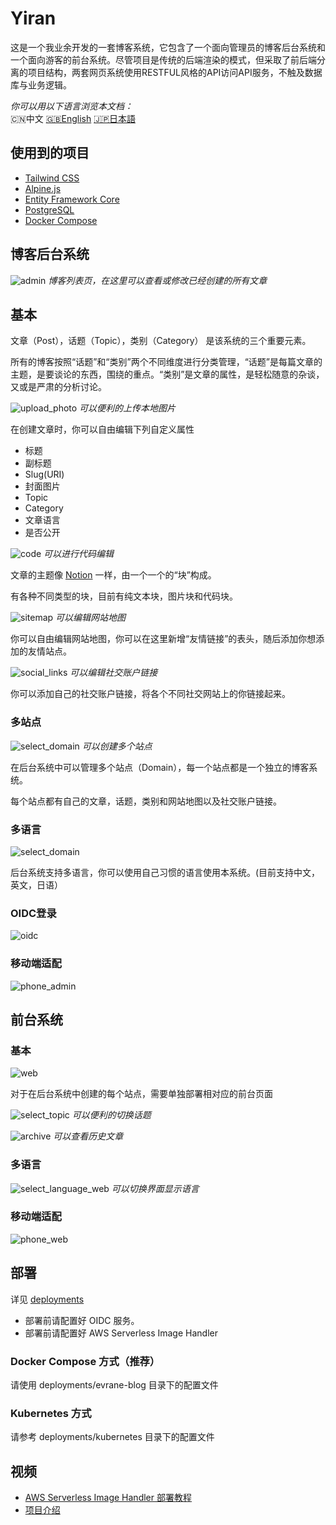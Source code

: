 # Yiran

这是一个我业余开发的一套博客系统，它包含了一个面向管理员的博客后台系统和一个面向游客的前台系统。尽管项目是传统的后端渲染的模式，但采取了前后端分离的项目结构，两套网页系统使用RESTFUL风格的API访问API服务，不触及数据库与业务逻辑。

*你可以用以下语言浏览本文档：*  
🇨🇳中文 [🇬🇧English](./README/README.En.md) [🇯🇵日本語](./README/README.Jp.md)

## 使用到的项目

- [Tailwind CSS](https://tailwindcss.com)
- [Alpine.js](https://alpinejs.dev)
- [Entity Framework Core](https://learn.microsoft.com/en-us/ef/core/)
- [PostgreSQL](https://www.postgresql.org)
- [Docker Compose](https://docs.docker.com/compose/)

## 博客后台系统

![admin](./README/img/admin.webp)
*博客列表页，在这里可以查看或修改已经创建的所有文章*

## 基本

文章（Post），话题（Topic），类别（Category） 是该系统的三个重要元素。

所有的博客按照“话题”和“类别”两个不同维度进行分类管理，“话题”是每篇文章的主题，是要谈论的东西，围绕的重点。“类别”是文章的属性，是轻松随意的杂谈，又或是严肃的分析讨论。

![upload_photo](./README/img/upload_photo.webp)
*可以便利的上传本地图片*

在创建文章时，你可以自由编辑下列自定义属性

- 标题
- 副标题
- Slug(URI)
- 封面图片
- Topic
- Category
- 文章语言
- 是否公开

![code](./README/img/code.webp)
*可以进行代码编辑*

文章的主题像 [Notion](https://www.notion.so) 一样，由一个一个的“块”构成。

有各种不同类型的块，目前有纯文本块，图片块和代码块。

![sitemap](./README/img/sitemap.webp)
*可以编辑网站地图*

你可以自由编辑网站地图，你可以在这里新增“友情链接”的表头，随后添加你想添加的友情站点。

![social_links](./README/img/social_links.webp)
*可以编辑社交账户链接*

你可以添加自己的社交账户链接，将各个不同社交网站上的你链接起来。

### 多站点

![select_domain](./README/img/select_domain.webp)
*可以创建多个站点*

在后台系统中可以管理多个站点（Domain），每一个站点都是一个独立的博客系统。

每个站点都有自己的文章，话题，类别和网站地图以及社交账户链接。

### 多语言

![select_domain](./README/img/select_langauge_admin.webp)

后台系统支持多语言，你可以使用自己习惯的语言使用本系统。(目前支持中文，英文，日语）

### OIDC登录

![oidc](./README/img/oidc.webp)

### 移动端适配

![phone_admin](./README/img/phone_admin.webp)

## 前台系统

### 基本

![web](./README/img/web.webp)

对于在后台系统中创建的每个站点，需要单独部署相对应的前台页面

![select_topic](./README/img/select_topic.webp)
*可以便利的切换话题*

![archive](./README/img/archive.webp)
*可以查看历史文章*

### 多语言

![select_language_web](./README/img/select_language_web.webp)
*可以切换界面显示语言*

### 移动端适配

![phone_web](./README/img/phone_web.webp)

## 部署

详见 [deployments](./deployments/README.md)

- 部署前请配置好 OIDC 服务。
- 部署前请配置好 AWS Serverless Image Handler

### Docker Compose 方式（推荐）

请使用 deployments/evrane-blog 目录下的配置文件

### Kubernetes 方式

请参考 deployments/kubernetes 目录下的配置文件

## 视频

- [AWS Serverless Image Handler 部署教程](https://www.youtube.com/watch?v=ZpnQLg4Co9A)
- [项目介绍](https://www.youtube.com/watch?v=N76b9gZ28D8)

